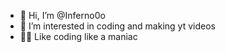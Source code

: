 - 👋 Hi, I’m @Inferno0o
- 👀 I’m interested in coding and making yt videos
-  Like coding like a maniac
